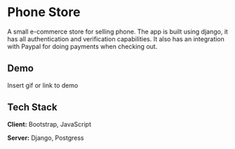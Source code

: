 
# Phone Store

A small e-commerce store for selling phone. The app is built using django, it has all authentication and verification capabilities. It also has an integration with Paypal for doing payments when checking out.


## Demo

Insert gif or link to demo




## Tech Stack

**Client:** Bootstrap, JavaScript

**Server:** Django, Postgress


